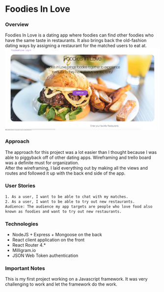 # Foodies In Love
### Overview

Foodies In Love is a dating app where foodies can find other foodies who have the same taste in restaurants. It also brings back the old-fashion dating ways by assigning a restaurant for the matched users to eat at.  
![alt text](/images/image.png)
### Approach
  The approach for this project was a lot easier than I thought because I was able to piggyback off of other dating apps.  Wireframing and trello board was a definite must for organization.  
  After the wireframing, I laid everything out by making all the views and routes and followed it up with the back end side of the app.
	

### User Stories
	1. As a user, I want to be able to chat with my matches.
	2. As a user, I want to be able to try out new restaurants.
	Audience: The audience my app targets are people who love food also known as foodies and want to try out new restaurants.
	
	
### Technologies

- NodeJS + Express + Mongoose on the back
- React client application on the front
- React Router 4.*
- Milligram.io
- JSON Web Token authentication

### Important Notes
This is my first project working on a Javascript framework. It was very challenging to work and let the framework do the work.  